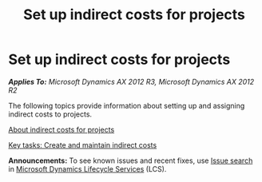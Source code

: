 ﻿---
title: Set up indirect costs for projects
TOCTitle: Set up indirect costs for projects
ms:assetid: 1e147e5a-f16b-4880-9a88-144798f7cd7d
ms:mtpsurl: https://technet.microsoft.com/en-us/library/JJ682088(v=AX.60)
ms:contentKeyID: 49655575
ms.date: 04/18/2014
mtps_version: v=AX.60
---

# Set up indirect costs for projects 


_**Applies To:** Microsoft Dynamics AX 2012 R3, Microsoft Dynamics AX 2012 R2_

The following topics provide information about setting up and assigning indirect costs to projects.

[About indirect costs for projects](about-indirect-costs-for-projects.md)

[Key tasks: Create and maintain indirect costs](key-tasks-create-and-maintain-indirect-costs.md)

  
**Announcements:** To see known issues and recent fixes, use [Issue search](http://go.microsoft.com/fwlink/?linkid=389258) in [Microsoft Dynamics Lifecycle Services](http://go.microsoft.com/fwlink/?linkid=306505) (LCS).

